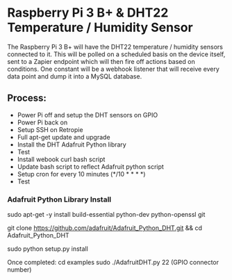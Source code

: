 # Raspberry Pi 3 B+ & DHT22 Temperature / Humidity Sensor

The Raspberry Pi 3 B+ will have the DHT22 temperature / humidity sensors connected to it. This will be polled on a scheduled basis on the device itself, sent to a Zapier endpoint which will then fire off actions based on conditions.  One constant will be a webhook listener that will receive every data point and dump it into a MySQL database.


## Process:
- Power Pi off and setup the DHT sensors on GPIO
- Power Pi back on
- Setup SSH on Retropie
- Full apt-get update and upgrade
- Install the DHT Adafruit Python library
- Test
- Install webook curl bash script
- Update bash script to reflect Adafruit python script
- Setup cron for every 10 minutes (*/10 * * * *)
- Test


### Adafruit Python Library Install
sudo apt-get -y install build-essential python-dev python-openssl git

git clone https://github.com/adafruit/Adafruit_Python_DHT.git && cd Adafruit_Python_DHT

sudo python setup.py install


Once completed:
cd examples
sudo ./AdafruitDHT.py 22 (GPIO connector number)
